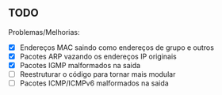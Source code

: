 ## TODO

Problemas/Melhorias:

- [x] Endereços MAC saindo como endereços de grupo e outros
- [x] Pacotes ARP vazando os endereços IP originais
- [x] Pacotes IGMP malformados na saida
- [ ] Reestruturar o código para tornar mais modular
- [ ] Pacotes ICMP/ICMPv6 malformados na saida
